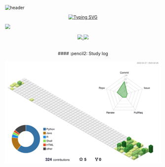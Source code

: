 

<!--
**jjun0hg/jjun0hg** is a ✨ _special_ ✨ repository because its `README.md` (this file) appears on your GitHub profile.

Here are some ideas to get you started:

- 🔭 I’m currently working on ...
- 🌱 I’m currently learning ...
- 👯 I’m looking to collaborate on ...
- 🤔 I’m looking for help with ...
- 💬 Ask me about ...
- 📫 How to reach me: ...
- 😄 Pronouns: ...
- ⚡ Fun fact: ...
-->

![header](https://capsule-render.vercel.app/api?type=waving&color=gradient&height=120&animation=fadeIn&section=footer&text=🚗💨&fontAlign=70)

<div align="center">

[![Typing SVG](https://readme-typing-svg.herokuapp.com/?color=6796e5&lines=Welcome,+my+github&font=Dancing+Script&size=50&center=true&vCenter=true&width=600&height=80)](https://git.io/typing-svg)
<!--font: https://fonts.google.com/specimen/Redressed   Redressed,Festive --> 

<a href="https://hits.seeyoufarm.com"><img src="https://hits.seeyoufarm.com/api/count/incr/badge.svg?url=https%3A%2F%2Fgithub.com%2Fjjun0hg%2Fhit-counter&count_bg=%23567CBD&title_bg=%23555555&icon=github.svg&icon_color=%23E7E7E7&title=views&edge_flat=false" align="left" /></a>
 
<br />
<br />
<a href="s">
  <img src="https://github-readme-stats.vercel.app/api?username=jjun0hg&theme=tokyonight&show_icons=true&text_color=e5e5f0&icon_color=707070&hide_border=true" width="49.2%" />

  <img src="https://raw.githubusercontent.com/jjun0hg/github-stats-transparent/output/generated/languages.svg" width="49.2%" />
</a>

<!--
[![GitHub Streak](https://github-readme-streak-stats.herokuapp.com/?user=jjun0hg&theme=tokyonight)](https://git.io/streak-stats)
-->

<br />

<!--   [![Ashutosh's github activity graph](https://github-readme-activity-graph.cyclic.app/graph?username=jjun0hg&theme=react-dark&line=6796e5&color=6796e5&bg_color=1a1b27)](https://github.com/ashutosh00710/github-readme-activity-graph) -->
<!-- https://github.com/Ashutosh00710/github-readme-activity-graph -->
<br />
 
<!--
![](https://github-profile-summary-cards.vercel.app/api/cards/profile-details?username=jjun0hg&theme=nord_dark)
-->
   <br/>
#### :pencil2: Study log
  <br/>

![](./profile-3d-contrib/profile-green-animate.svg)
